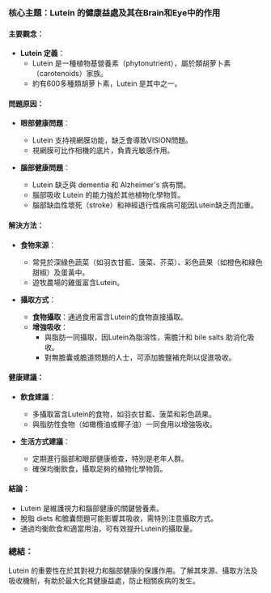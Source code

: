 ### 核心主題：Lutein 的健康益處及其在Brain和Eye中的作用

#### 主要觀念：
- **Lutein 定義**：
  - Lutein 是一種植物基營養素（phytonutrient），屬於類胡萝卜素（carotenoids）家族。
  - 約有600多種類胡萝卜素，Lutein 是其中之一。

#### 問題原因：
- **眼部健康問題**：
  - Lutein 支持視網膜功能，缺乏會導致VISION問題。
  - 視網膜可比作相機的底片，負責光敏感作用。

- **腦部健康問題**：
  - Lutein 缺乏與 dementia 和 Alzheimer's 病有關。
  - 腦部吸收 Lutein 的能力強於其他植物化學物質。
  - 腦部缺血性壞死（stroke）和神經退行性疾病可能因Lutein缺乏而加重。

#### 解決方法：
- **食物來源**：
  - 常見於深綠色蔬菜（如羽衣甘藍、菠菜、芥菜）、彩色蔬果（如橙色和綠色甜椒）及蛋黃中。
  - 遊牧農場的雞蛋富含Lutein。

- **攝取方式**：
  - **食物攝取**：通過食用富含Lutein的食物直接攝取。
  - **增強吸收**：
    - 與脂肪一同攝取，因Lutein為脂溶性，需膽汁和 bile salts 助消化吸收。
    - 對無膽囊或膽道問題的人士，可添加膽鹽補充劑以促進吸收。

#### 健康建議：
- **飲食建議**：
  - 多攝取富含Lutein的食物，如羽衣甘藍、菠菜和彩色蔬果。
  - 與脂肪性食物（如橄欖油或椰子油）一同食用以增強吸收。

- **生活方式建議**：
  - 定期進行腦部和眼部健康檢查，特別是老年人群。
  - 確保均衡飲食，攝取足夠的植物化學物質。

#### 結論：
- Lutein 是維護視力和腦部健康的關鍵營養素。
- 脫脂 diets 和膽囊問題可能影響其吸收，需特別注意攝取方式。
- 通過均衡飲食和適當用油，可有效提升Lutein的攝取量。

### 總結：
Lutein 的重要性在於其對視力和腦部健康的保護作用。了解其來源、攝取方法及吸收機制，有助於最大化其健康益處，防止相關疾病的发生。